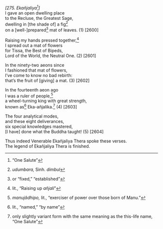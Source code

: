 *\[275. Ekañjaliya*[^1]*\]*  
I gave an open dwelling place  
to the Recluse, the Greatest Sage,  
dwelling in \[the shade of\] a fig[^2]  
on a \[well-\]prepared[^3] mat of leaves. (1) \[2600\]

Raising my hands pressed together,[^4]  
I spread out a mat of flowers  
for Tissa, the Best of Bipeds,  
Lord of the World, the Neutral One. (2) \[2601\]

In the ninety-two aeons since  
I fashioned that mat of flowers,  
I’ve come to know no bad rebirth:  
that’s the fruit of \[giving\] a mat. (3) \[2602\]

In the fourteenth aeon ago  
I was a ruler of people,[^5]  
a wheel-turning king with great strength,  
known as[^6] Eka-añjalika.[^7] (4) \[2603\]

The four analytical modes,  
and these eight deliverances,  
six special knowledges mastered,  
\[I have\] done what the Buddha taught! (5) \[2604\]

Thus indeed Venerable Ekañjaliya Thera spoke these verses.  
The legend of Ekañjaliya Thera is finished.

[^1]: “One Salute”

[^2]: *udumbara,* Sinh. *dimbul*

[^3]: or “fixed,” “established”

[^4]: lit., “Raising up *añjali*”

[^5]: *manujâdhipo,* lit., “exerciser of power over those born of Manu.”

[^6]: lit., “named,” “by name”

[^7]: only slightly variant form with the same meaning as the this-life
    name, “One Salute”
